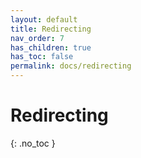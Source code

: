 ```yaml
---
layout: default
title: Redirecting
nav_order: 7
has_children: true
has_toc: false
permalink: docs/redirecting
---
```


# Redirecting
{: .no_toc }
